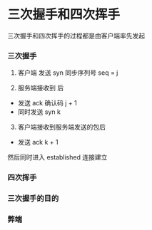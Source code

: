 # 三次握手和四次挥手

三次握手和四次挥手的过程都是由客户端率先发起

### 三次握手

1. 客户端 发送 syn 同步序列号 seq = j

2. 服务端接收到 后
  - 发送 ack 确认码 j + 1 
  - 同时发送 syn k

3. 客户端接收到服务端发送的包后
  - 发送 ack k + 1

然后同时进入 established 连接建立


### 四次挥手





### 三次握手的目的

### 弊端